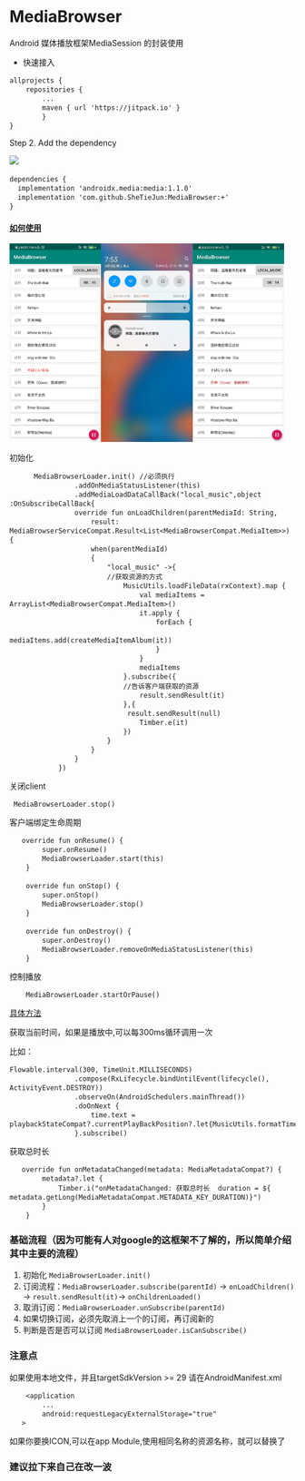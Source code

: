 # MediaBrowser

Android 媒体播放框架MediaSession 的封装使用

- 快速接入


```
allprojects {
    repositories {
        ...
        maven { url 'https://jitpack.io' }
        }
}
```

Step 2. Add the dependency

[![](https://jitpack.io/v/SheTieJun/MediaBrowser.svg)](https://jitpack.io/#SheTieJun/MediaBrowser)
```
dependencies {
  implementation 'androidx.media:media:1.1.0'
  implementation 'com.github.SheTieJun:MediaBrowser:+'
}
```


#### [如何使用](https://github.com/SheTieJun/MediaBrowser/blob/master/app/src/main/java/me/shetj/mediabrowser/MainActivity.kt)
<img src="https://github.com/SheTieJun/MediaBrowser/blob/master/doc/img/demo.gif" width="32%" height="32%" /><img src="https://github.com/SheTieJun/MediaBrowser/blob/master/doc/img/demo_pic1.jpg" width="32%" height="32%" /><img src="https://github.com/SheTieJun/MediaBrowser/blob/master/doc/img/demo_pic2.jpg" width="32%" height="32%"/>

初始化

```  // onLoadChildren 这个方法会在     MediaBrowserLoader.subscribe(parentId) 之后回调
      MediaBrowserLoader.init() //必须执行
                .addOnMediaStatusListener(this)
                .addMediaLoadDataCallBack("local_music",object :OnSubscribeCallBack{
                override fun onLoadChildren(parentMediaId: String,
                    result: MediaBrowserServiceCompat.Result<List<MediaBrowserCompat.MediaItem>>) {
                    when(parentMediaId)
                    {
                        "local_music" ->{
                        //获取资源的方式
                            MusicUtils.loadFileData(rxContext).map {
                                val mediaItems = ArrayList<MediaBrowserCompat.MediaItem>()
                                it.apply {
                                    forEach {
                                        mediaItems.add(createMediaItemAlbum(it))
                                    }
                                }
                                mediaItems
                            }.subscribe({
                            //告诉客户端获取的资源
                                result.sendResult(it)
                            },{
                             result.sendResult(null)
                                Timber.e(it)
                            })
                        }
                    }
                }
            })
```
关闭client
```
 MediaBrowserLoader.stop()
```

客户端绑定生命周期
```
   override fun onResume() {
        super.onResume()
        MediaBrowserLoader.start(this)
    }

    override fun onStop() {
        super.onStop()
        MediaBrowserLoader.stop()
    }
    
    override fun onDestroy() {
        super.onDestroy()
        MediaBrowserLoader.removeOnMediaStatusListener(this)
    }
```
控制播放
```
    MediaBrowserLoader.startOrPause()
```

[具体方法](./mediaBrowser/src/main/java/me/shetj/media/MediaBrowserLoader.kt)

获取当前时间，如果是播放中,可以每300ms循环调用一次

比如：
```
Flowable.interval(300, TimeUnit.MILLISECONDS)
                .compose(RxLifecycle.bindUntilEvent(lifecycle(), ActivityEvent.DESTROY))
                .observeOn(AndroidSchedulers.mainThread())
                .doOnNext {
                    time.text = playbackStateCompat?.currentPlayBackPosition?.let{MusicUtils.formatTime(it)}
                }.subscribe()
```

获取总时长
```
   override fun onMetadataChanged(metadata: MediaMetadataCompat?) {
        metadata?.let {
            Timber.i("onMetadataChanged: 获取总时长  duration = ${ metadata.getLong(MediaMetadataCompat.METADATA_KEY_DURATION)}")
        }
    }
```

### 基础流程（因为可能有人对google的这框架不了解的，所以简单介绍其中主要的流程）

1. 初始化 `MediaBrowserLoader.init() `
2. 订阅流程：`MediaBrowserLoader.subscribe(parentId)` -> `onLoadChildren()` -> `result.sendResult(it)`-> `onChildrenLoaded()`
3. 取消订阅：`MediaBrowserLoader.unSubscribe(parentId)`
4. 如果切换订阅，必须先取消上一个的订阅，再订阅新的
5. 判断是否是否可以订阅 `MediaBrowserLoader.isCanSubscribe()`

### 注意点
如果使用本地文件，并且targetSdkVersion >= 29
请在AndroidManifest.xml
```
    <application
        ...
        android:requestLegacyExternalStorage="true"
   >     
```

如果你要换ICON,可以在app Module,使用相同名称的资源名称，就可以替换了

### 建议拉下来自己在改一波